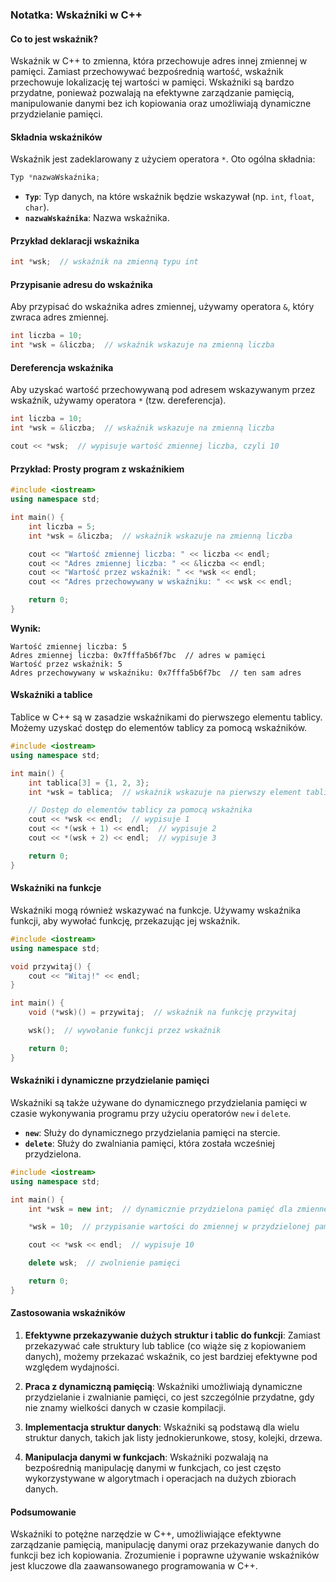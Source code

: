 ### Notatka: Wskaźniki w C++

#### Co to jest wskaźnik?

Wskaźnik w C++ to zmienna, która przechowuje adres innej zmiennej w pamięci. Zamiast przechowywać bezpośrednią wartość, wskaźnik przechowuje lokalizację tej wartości w pamięci. Wskaźniki są bardzo przydatne, ponieważ pozwalają na efektywne zarządzanie pamięcią, manipulowanie danymi bez ich kopiowania oraz umożliwiają dynamiczne przydzielanie pamięci.

#### Składnia wskaźników

Wskaźnik jest zadeklarowany z użyciem operatora `*`. Oto ogólna składnia:

```cpp
Typ *nazwaWskaźnika;
```

- **`Typ`**: Typ danych, na które wskaźnik będzie wskazywał (np. `int`, `float`, `char`).
- **`nazwaWskaźnika`**: Nazwa wskaźnika.

#### Przykład deklaracji wskaźnika

```cpp
int *wsk;  // wskaźnik na zmienną typu int
```

#### Przypisanie adresu do wskaźnika

Aby przypisać do wskaźnika adres zmiennej, używamy operatora `&`, który zwraca adres zmiennej.

```cpp
int liczba = 10;
int *wsk = &liczba;  // wskaźnik wskazuje na zmienną liczba
```

#### Dereferencja wskaźnika

Aby uzyskać wartość przechowywaną pod adresem wskazywanym przez wskaźnik, używamy operatora `*` (tzw. dereferencja).

```cpp
int liczba = 10;
int *wsk = &liczba;  // wskaźnik wskazuje na zmienną liczba

cout << *wsk;  // wypisuje wartość zmiennej liczba, czyli 10
```

#### Przykład: Prosty program z wskaźnikiem

```cpp
#include <iostream>
using namespace std;

int main() {
    int liczba = 5;
    int *wsk = &liczba;  // wskaźnik wskazuje na zmienną liczba

    cout << "Wartość zmiennej liczba: " << liczba << endl;
    cout << "Adres zmiennej liczba: " << &liczba << endl;
    cout << "Wartość przez wskaźnik: " << *wsk << endl;
    cout << "Adres przechowywany w wskaźniku: " << wsk << endl;

    return 0;
}
```

**Wynik:**
```
Wartość zmiennej liczba: 5
Adres zmiennej liczba: 0x7fffa5b6f7bc  // adres w pamięci
Wartość przez wskaźnik: 5
Adres przechowywany w wskaźniku: 0x7fffa5b6f7bc  // ten sam adres
```

#### Wskaźniki a tablice

Tablice w C++ są w zasadzie wskaźnikami do pierwszego elementu tablicy. Możemy uzyskać dostęp do elementów tablicy za pomocą wskaźników.

```cpp
#include <iostream>
using namespace std;

int main() {
    int tablica[3] = {1, 2, 3};
    int *wsk = tablica;  // wskaźnik wskazuje na pierwszy element tablicy

    // Dostęp do elementów tablicy za pomocą wskaźnika
    cout << *wsk << endl;  // wypisuje 1
    cout << *(wsk + 1) << endl;  // wypisuje 2
    cout << *(wsk + 2) << endl;  // wypisuje 3

    return 0;
}
```

#### Wskaźniki na funkcje

Wskaźniki mogą również wskazywać na funkcje. Używamy wskaźnika funkcji, aby wywołać funkcję, przekazując jej wskaźnik.

```cpp
#include <iostream>
using namespace std;

void przywitaj() {
    cout << "Witaj!" << endl;
}

int main() {
    void (*wsk)() = przywitaj;  // wskaźnik na funkcję przywitaj

    wsk();  // wywołanie funkcji przez wskaźnik

    return 0;
}
```

#### Wskaźniki i dynamiczne przydzielanie pamięci

Wskaźniki są także używane do dynamicznego przydzielania pamięci w czasie wykonywania programu przy użyciu operatorów `new` i `delete`.

- **`new`**: Służy do dynamicznego przydzielania pamięci na stercie.
- **`delete`**: Służy do zwalniania pamięci, która została wcześniej przydzielona.

```cpp
#include <iostream>
using namespace std;

int main() {
    int *wsk = new int;  // dynamicznie przydzielona pamięć dla zmiennej typu int

    *wsk = 10;  // przypisanie wartości do zmiennej w przydzielonej pamięci

    cout << *wsk << endl;  // wypisuje 10

    delete wsk;  // zwolnienie pamięci

    return 0;
}
```

#### Zastosowania wskaźników

1. **Efektywne przekazywanie dużych struktur i tablic do funkcji**: Zamiast przekazywać całe struktury lub tablice (co wiąże się z kopiowaniem danych), możemy przekazać wskaźnik, co jest bardziej efektywne pod względem wydajności.

2. **Praca z dynamiczną pamięcią**: Wskaźniki umożliwiają dynamiczne przydzielanie i zwalnianie pamięci, co jest szczególnie przydatne, gdy nie znamy wielkości danych w czasie kompilacji.

3. **Implementacja struktur danych**: Wskaźniki są podstawą dla wielu struktur danych, takich jak listy jednokierunkowe, stosy, kolejki, drzewa.

4. **Manipulacja danymi w funkcjach**: Wskaźniki pozwalają na bezpośrednią manipulację danymi w funkcjach, co jest często wykorzystywane w algorytmach i operacjach na dużych zbiorach danych.

#### Podsumowanie

Wskaźniki to potężne narzędzie w C++, umożliwiające efektywne zarządzanie pamięcią, manipulację danymi oraz przekazywanie danych do funkcji bez ich kopiowania. Zrozumienie i poprawne używanie wskaźników jest kluczowe dla zaawansowanego programowania w C++.
